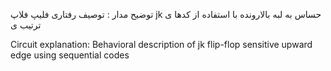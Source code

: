 توضیح مدار :
 توصیف رفتاری فلیپ فلاپ jk حساس به لبه بالارونده با استفاده از کدها ی ترتیب ی

Circuit explanation:
Behavioral description of jk flip-flop sensitive upward edge using sequential codes
